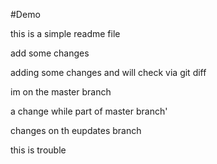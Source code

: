 #Demo

this is a simple readme file 

add some changes

adding some changes and will check via git diff

im on the master branch

a change while part of master branch'

changes on th eupdates branch

this is trouble